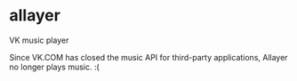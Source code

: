 # allayer
VK music player

Since VK.COM has closed the music API for third-party applications, Allayer no longer plays music. :(
#
